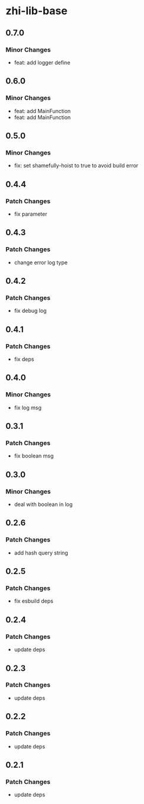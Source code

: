 # zhi-lib-base

## 0.7.0

### Minor Changes

- feat: add logger define

## 0.6.0

### Minor Changes

- feat: add MainFunction
- feat: add MainFunction

## 0.5.0

### Minor Changes

- fix: set shamefully-hoist to true to avoid build error

## 0.4.4

### Patch Changes

- fix parameter

## 0.4.3

### Patch Changes

- change error log type

## 0.4.2

### Patch Changes

- fix debug log

## 0.4.1

### Patch Changes

- fix deps

## 0.4.0

### Minor Changes

- fix log msg

## 0.3.1

### Patch Changes

- fix boolean msg

## 0.3.0

### Minor Changes

- deal with boolean in log

## 0.2.6

### Patch Changes

- add hash query string

## 0.2.5

### Patch Changes

- fix esbuild deps

## 0.2.4

### Patch Changes

- update deps

## 0.2.3

### Patch Changes

- update deps

## 0.2.2

### Patch Changes

- update deps

## 0.2.1

### Patch Changes

- update deps
